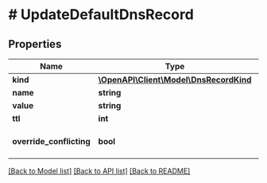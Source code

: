 # # UpdateDefaultDnsRecord

## Properties

Name | Type | Description | Notes
------------ | ------------- | ------------- | -------------
**kind** | [**\OpenAPI\Client\Model\DnsRecordKind**](DnsRecordKind.md) |  | [optional]
**name** | **string** |  | [optional]
**value** | **string** |  | [optional]
**ttl** | **int** |  | [optional]
**override_conflicting** | **bool** |  | [optional] [default to false]

[[Back to Model list]](../../README.md#models) [[Back to API list]](../../README.md#endpoints) [[Back to README]](../../README.md)
